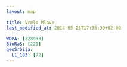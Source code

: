 ```yaml
---
layout: map

title: Vrelo Mlave
last_modified_at: 2018-05-25T17:35:39+02:00

WDPA: [328933]
BioRaS: [221]
geoSrbija:
  L1_183: [72]
---
```

